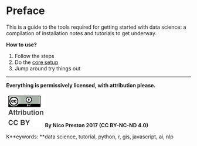 # Preface

This is a guide to the tools required for getting started with data science: a compilation of installation notes and tutorials to get underway.

**How to use?**

1. Follow the steps
2. Do the [core setup](#)
3. Jump around try things out

---

**Everything is permissively licensed, with attribution please.**

![](/assets/image3.png)**By Nico Preston 2017 \(CC BY-NC-ND 4.0\)**

K**eywords: **data science, tutorial, python, r, gis, javascript, ai, nlp


